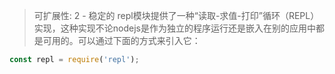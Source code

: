 
> 可扩展性: 2 - 稳定的
repl模块提供了一种“读取-求值-打印”循环（REPL）实现，这种实现不论nodejs是作为独立的程序运行还是嵌入在别的应用中都是可用的。可以通过下面的方式来引入它：

```js
const repl = require('repl');
```

